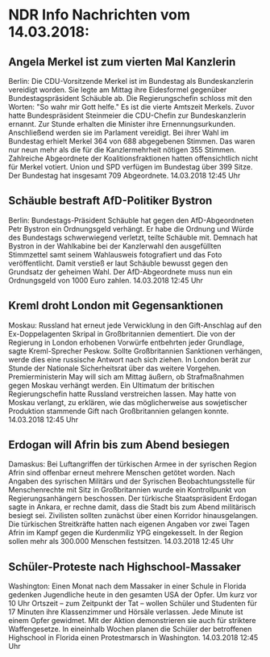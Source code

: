 # NDR Info Nachrichten vom 14.03.2018:


## Angela Merkel ist zum vierten Mal Kanzlerin
Berlin: Die CDU-Vorsitzende Merkel ist im Bundestag als Bundeskanzlerin vereidigt worden. Sie legte am Mittag ihre Eidesformel gegenüber Bundestagspräsident Schäuble ab. Die Regierungschefin schloss mit den Worten: "So wahr mir Gott helfe." Es ist die vierte Amtszeit Merkels. Zuvor hatte Bundespräsident Steinmeier die CDU-Chefin zur Bundeskanzlerin ernannt. Zur Stunde erhalten die Minister ihre Ernennungsurkunden. Anschließend werden sie im Parlament vereidigt. Bei ihrer Wahl im Bundestag erhielt Merkel 364 von 688 abgegebenen Stimmen. Das waren nur neun mehr als die für die Kanzlermehrheit nötigen 355 Stimmen. Zahlreiche Abgeordnete der Koalitionsfraktionen hatten offensichtlich nicht für Merkel votiert. Union und SPD verfügen im Bundestag über 399 Sitze. Der Bundestag hat insgesamt 709 Abgeordnete. 14.03.2018 12:45 Uhr 

## Schäuble bestraft AfD-Politiker Bystron
Berlin: Bundestags-Präsident Schäuble hat gegen den AfD-Abgeordneten Petr Bystron ein Ordnungsgeld verhängt. Er habe die Ordnung und Würde des Bundestags schwerwiegend verletzt, teilte Schäuble mit. Demnach hat Bystron in der Wahlkabine bei der Kanzlerwahl den ausgefüllten Stimmzettel samt seinem Wahlausweis fotografiert und das Foto veröffentlicht. Damit verstieß er laut Schäuble bewusst gegen den Grundsatz der geheimen Wahl. Der AfD-Abgeordnete muss nun ein Ordnungsgeld von 1000 Euro zahlen. 14.03.2018 12:45 Uhr 

## Kreml droht London mit Gegensanktionen
Moskau: Russland hat erneut jede Verwicklung in den Gift-Anschlag auf den Ex-Doppelagenten Skripal in Großbritannien dementiert. Die von der Regierung in London erhobenen Vorwürfe entbehrten jeder Grundlage, sagte Kreml-Sprecher Peskow. Sollte Großbritannien Sanktionen verhängen, werde dies eine russische Antwort nach sich ziehen. In London berät zur Stunde der Nationale Sicherheitsrat über das weitere Vorgehen. Premierministerin May will sich am Mittag äußern, ob Strafmaßnahmen gegen Moskau verhängt werden. Ein Ultimatum der britischen Regierungschefin hatte Russland verstreichen lassen. May hatte von Moskau verlangt, zu erklären, wie das möglicherweise aus sowjetischer Produktion stammende Gift nach Großbritannien gelangen konnte. 14.03.2018 12:45 Uhr 

## Erdogan will Afrin bis zum Abend besiegen
Damaskus: Bei Luftangriffen der türkischen Armee in der syrischen Region Afrin sind offenbar erneut mehrere Menschen getötet worden. Nach Angaben des syrischen Militärs und der Syrischen Beobachtungsstelle für Menschenrechte mit Sitz in Großbritannien wurde ein Kontrollpunkt von Regierungsanhängern beschossen. Der türkische Staatspräsident Erdogan sagte in Ankara, er rechne damit, dass die Stadt bis zum Abend militärisch besiegt sei. Zivilisten sollten zunächst über einen Korridor hinausgelangen. Die türkischen Streitkräfte hatten nach eigenen Angaben vor zwei Tagen Afrin im Kampf gegen die Kurdenmiliz YPG eingekesselt. In der Region sollen mehr als 300.000 Menschen festsitzen. 14.03.2018 12:45 Uhr 

## Schüler-Proteste nach Highschool-Massaker
Washington: Einen Monat nach dem Massaker in einer Schule in Florida gedenken Jugendliche heute in den gesamten USA der Opfer. Um kurz vor 10 Uhr Ortszeit – zum Zeitpunkt der Tat – wollen Schüler und Studenten für 17 Minuten ihre Klassenzimmer und Hörsäle verlassen. Jede Minute ist einem Opfer gewidmet. Mit der Aktion demonstrieren sie auch für striktere Waffengesetze. In eineinhalb Wochen planen die Schüler der betroffenen Highschool in Florida einen Protestmarsch in Washington. 14.03.2018 12:45 Uhr 
